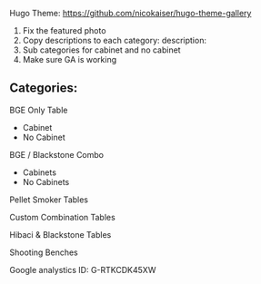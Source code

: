 
Hugo Theme: https://github.com/nicokaiser/hugo-theme-gallery


1. Fix the featured photo
1. Copy descriptions to each category: description: 
1. Sub categories for cabinet and no cabinet 
1. Make sure GA is working


## Categories:

BGE Only Table
 * Cabinet
 * No Cabinet

BGE / Blackstone Combo
 * Cabinets
 * No Cabinets
 
Pellet Smoker Tables

Custom Combination Tables

Hibaci & Blackstone Tables

Shooting Benches


Google analystics ID: G-RTKCDK45XW
